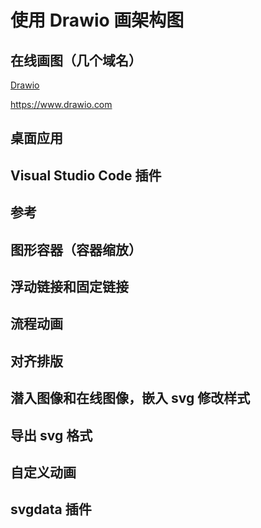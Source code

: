# 使用 Drawio 画架构图

## 在线画图（几个域名）

[Drawio](https://app.diagrams.net/)

https://www.drawio.com

## 桌面应用

## Visual Studio Code 插件

## 参考

## 图形容器（容器缩放）

## 浮动链接和固定链接

## 流程动画

## 对齐排版 

## 潜入图像和在线图像，嵌入 svg 修改样式

## 导出 svg 格式

## 自定义动画

## svgdata 插件



